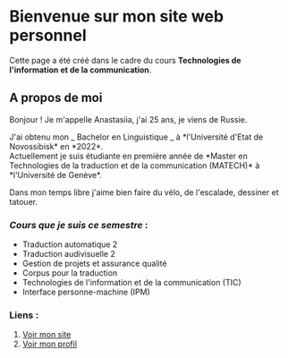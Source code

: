 # Bienvenue sur mon site web personnel 

Cette page a été créé dans le cadre du cours **Technologies de l'information et de la communication**.

## A propos de moi

<p>Bonjour ! Je m'appelle Anastasiia, j'ai 25 ans, je viens de Russie.</p>
<p>J'ai obtenu mon _ Bachelor en Linguistique _ à *l'Université d'Etat de Novossibisk* en *2022*.<br> Actuellement je suis étudiante en première année de *Master en Technologies de la traduction et de la communication (MATECH)* à *l'Université de Genève*.</p>
<p>Dans mon temps libre j'aime bien faire du vélo, de l'escalade, dessiner et tatouer.</p>

### ***Cours que je suis ce semestre*** :

- Traduction automatique 2
- Traduction audivisuelle 2
- Gestion de projets et assurance qualité
- Corpus pour la traduction
- Technologies de l'information et de la communication (TIC)
- Interface personne-machine (IPM)

### Liens : 
1. [Voir mon site](https://nenastje.github.io/)
2. [Voir mon profil](https://github.com/nenastje)

